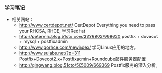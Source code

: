 ### 学习笔记

* 相关网站：
  * http://www.certdepot.net/  CertDepot Everything you need to pass your RHCSA, RHCE, 学习RedHat
  * http://petermis.blog.51cto.com/2336802/998620 postfix + dovecot + mysql + postfixadmin
  * http://www.gorhce.com/newindex/ 学习Linux应用的地方。
  * http://www.sulabs.net/?p=311 Postfix+Dovecot2.x+Postfixadmin+Roundcube邮件服务器配置
  * http://qingwang.blog.51cto/505009/669369 Postfix服务的深入分析。

